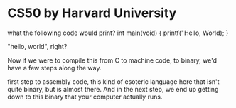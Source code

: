 # CS50 by Harvard University

what the following code would print?
int main(void)
{
  printf("Hello, World);
}

"hello, world", right?

Now if we were to compile this from C to machine code, to binary,
we'd have a few steps along the way.

first step to assembly code, this kind of esoteric language here that isn't quite binary,
but is almost there.
And in the next step, we end up getting down to this binary
that your computer actually runs.
